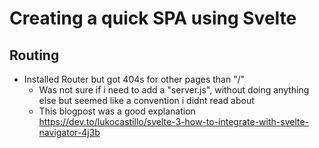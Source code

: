 # Creating a quick SPA using Svelte

## Routing

- Installed Router but got 404s for other pages than "/"
  - Was not sure if i need to add a "server.js", without doing anything else but seemed like a convention i didnt read about
  - This blogpost was a good explanation https://dev.to/lukocastillo/svelte-3-how-to-integrate-with-svelte-navigator-4j3b

